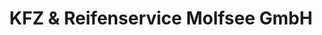 ---
title: "KFZ & Reifenservice Molfsee GmbH"
url: /molfsee/kfz-und-reifenservice-molfsee-gmbh/
shop: Autowerkstatt
---